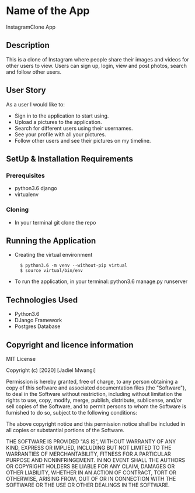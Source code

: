 
# Name of the App
 InstagramClone App



## Description  
This is a clone of  Instagram where people share their  images and videos for other users to view. 
Users can sign up, login, view and post photos, search and follow other users.


 
## User Story  
  As a user I would like to:
* Sign in to the application to start using.  
* Upload a pictures to the application. 
* Search for different users using their usernames.  
* See your profile with all your pictures.  
* Follow other users and see their pictures on my timeline.  
  



## SetUp & Installation Requirements
### Prerequisites
* python3.6 django
* virtualenv

### Cloning
* In your terminal git clone  the repo
        
    

## Running the Application
* Creating the virtual environment

        $ python3.6 -m venv --without-pip virtual
        $ source virtual/bin/env
        
* To run the application, in your terminal:
        python3.6 manage.py runserver


## Technologies Used
* Python3.6
* DJango Framework
* Postgres Database 

## Copyright and licence information

MIT License

Copyright (c) [2020] [Jadiel Mwangi]

Permission is hereby granted, free of charge, to any person obtaining a copy
of this software and associated documentation files (the "Software"), to deal
in the Software without restriction, including without limitation the rights
to use, copy, modify, merge, publish, distribute, sublicense, and/or sell
copies of the Software, and to permit persons to whom the Software is
furnished to do so, subject to the following conditions:

The above copyright notice and this permission notice shall be included in all
copies or substantial portions of the Software.

THE SOFTWARE IS PROVIDED "AS IS", WITHOUT WARRANTY OF ANY KIND, EXPRESS OR
IMPLIED, INCLUDING BUT NOT LIMITED TO THE WARRANTIES OF MERCHANTABILITY,
FITNESS FOR A PARTICULAR PURPOSE AND NONINFRINGEMENT. IN NO EVENT SHALL THE
AUTHORS OR COPYRIGHT HOLDERS BE LIABLE FOR ANY CLAIM, DAMAGES OR OTHER
LIABILITY, WHETHER IN AN ACTION OF CONTRACT, TORT OR OTHERWISE, ARISING FROM,
OUT OF OR IN CONNECTION WITH THE SOFTWARE OR THE USE OR OTHER DEALINGS IN THE
SOFTWARE.

